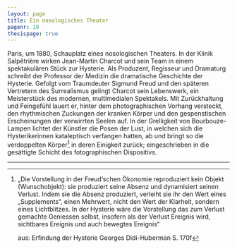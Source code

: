 ```yaml
---
layout: page
title: Ein nosologisches Theater
pagenr: 19
thesispage: true
---
```


Paris, um 1880, Schauplatz eines nosologischen Theaters. In der Klinik Salpêtrière wirken Jean-Martin Charcot und sein Team in einem spektakulären Stück zur Hysterie. Als Produzent, Regisseur und Dramaturg schreibt der Professor der Medizin  die dramatische Geschichte der Hysterie. Gefolgt vom Traumdeuter Sigmund Freud und den späteren Vertretern des Surrealismus gelingt Charcot sein Lebenswerk, ein Meisterstück des modernen, multimedialen Spektakels. Mit Zurückhaltung und Feingefühl lauert er, hinter dem photographischen Vorhang versteckt, den rhythmischen Zuckungen der kranken Körper und den gespenstischen Erscheinungen der verwirrten Seelen auf. In der Grelligkeit von Bourbouze-Lampen lichtet der Künstler die Posen der Lust, in welchen sich die Hysterikerinnen kataleptisch verfangen hatten, ab und bringt so die verdoppelten Körper[^14] in deren Einigkeit zurück; eingeschrieben in die gesättigte Schicht des fotographischen Dispositivs.

---

[^14]:
	„Die Vorstellung in der Freud‘schen Ökonomie reproduziert kein Objekt (Wunschobjekt): sie produziert seine Absenz und dynamisiert seinen Verlust. Indem sie die Absenz produziert, verleiht sie ihr den Wert eines „Supplements“, einen Mehrwert, nicht den Wert der Klarheit, sondern eines Lichtblitzes. In der Hysterie wäre die Vorstellung das zum Verlust gemachte Geniessen selbst, insofern als der Verlust Ereignis wird, sichtbares Ereignis und auch bewegtes Ereignis“

	aus: Erfindung der Hysterie Georges Didi-Huberman S. 170f
